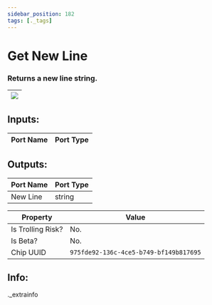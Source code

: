 ```yaml
---
sidebar_position: 182
tags: [._tags]
---
```


# Get New Line


### Returns a new line string.

| ![](https://images-ext-2.discordapp.net/external/MPmIaQzlEPmgGWlgi-WxBBXt0Bjv_zWPkg1y1f_sy3s/https/www.recroomcircuits.com/image/circuit/absolute-value?width=206&height=108) |
|-----|

## Inputs:
| Port Name | Port Type |
|-----------|-----------|

## Outputs:
| Port Name | Port Type |
|-----------|-----------|
| New Line | string | 

| Property  | Value |
|-------------------|-----------|
| Is Trolling Risk? | No. |
| Is Beta? | No. |
| Chip UUID | `975fde92-136c-4ce5-b749-bf149b817695` |

## Info:
._extrainfo